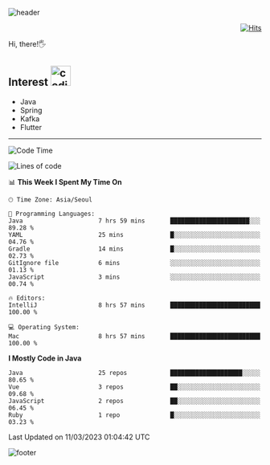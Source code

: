 ![header](https://capsule-render.vercel.app/api?type=soft&color=gradient&text=%20%20Jeff%20%20&fontAlign=30&fontSize=30&textBg=true&desc=Backend%20Developer&descAlign=60&descAlignY=50&&descSize=30)

<div align=right>
  
[![Hits](https://hits.seeyoufarm.com/api/count/incr/badge.svg?url=https%3A%2F%2Fgithub.com%2Fjeff-seyong)](https://hits.seeyoufarm.com)

</div>


Hi, there!🖐

## Interest <img src="https://media.giphy.com/media/bx3Cvt88j7PtM4SOaS/giphy.gif" alt="coding" width="40px" />

- Java
- Spring
- Kafka
- Flutter

---

<!--START_SECTION:waka-->
![Code Time](http://img.shields.io/badge/Code%20Time-354%20hrs%2054%20mins-blue)

![Lines of code](https://img.shields.io/badge/From%20Hello%20World%20I%27ve%20Written-346.4%20thousand%20lines%20of%20code-blue)

📊 **This Week I Spent My Time On** 

```text
🕑︎ Time Zone: Asia/Seoul

💬 Programming Languages: 
Java                     7 hrs 59 mins       ██████████████████████░░░   89.28 % 
YAML                     25 mins             █░░░░░░░░░░░░░░░░░░░░░░░░   04.76 % 
Gradle                   14 mins             █░░░░░░░░░░░░░░░░░░░░░░░░   02.73 % 
GitIgnore file           6 mins              ░░░░░░░░░░░░░░░░░░░░░░░░░   01.13 % 
JavaScript               3 mins              ░░░░░░░░░░░░░░░░░░░░░░░░░   00.74 % 

🔥 Editors: 
IntelliJ                 8 hrs 57 mins       █████████████████████████   100.00 % 

💻 Operating System: 
Mac                      8 hrs 57 mins       █████████████████████████   100.00 % 
```

**I Mostly Code in Java** 

```text
Java                     25 repos            ████████████████████░░░░░   80.65 % 
Vue                      3 repos             ██░░░░░░░░░░░░░░░░░░░░░░░   09.68 % 
JavaScript               2 repos             ██░░░░░░░░░░░░░░░░░░░░░░░   06.45 % 
Ruby                     1 repo              █░░░░░░░░░░░░░░░░░░░░░░░░   03.23 % 
```




 Last Updated on 11/03/2023 01:04:42 UTC
<!--END_SECTION:waka-->

<!--

<div align=center>
  
[![Gmail Badge](https://img.shields.io/badge/Gmail-d14836?style=flat&logo=Gmail&logoColor=white&link=mailto:sedragon.kim@gmail.com)](mailto:sedragon.kim@gmail.com) 

</div>

-->


![footer](https://capsule-render.vercel.app/api?type=waving&color=gradient&height=300&section=footer&animation=twinkling&reversal=true)
